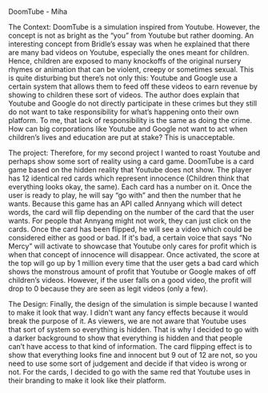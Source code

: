DoomTube - Miha

The Context:
DoomTube is a simulation inspired from Youtube. However, the concept is not as bright as the “you” from Youtube but rather dooming. An interesting concept from Bridle’s essay was when he explained that there are many bad videos on Youtube, especially the ones meant for children. Hence, children are exposed to many knockoffs of the original nursery rhymes or animation that can be violent, creepy or sometimes sexual. This is quite disturbing but there’s not only this: Youtube and Google use a certain system that allows them to feed off these videos to earn revenue by showing to children these sort of videos. The author does explain that Youtube and Google do not directly participate in these crimes but they still do not want to take responsibility for what’s happening onto their own platform. To me, that lack of responsibility is the same as doing the crime. How can big corporations like Youtube and Google not want to act when children’s lives and education are put at stake? This is unacceptable.

The project:
Therefore, for my second project I wanted to roast Youtube and perhaps show some sort of reality using a card game. DoomTube is a card game based on the hidden reality that Youtube does not show. The player has 12 identical red cards which represent innocence (Children think that everything looks okay, the same). Each card has a number on it. Once the user is ready to play, he will say “go with” and then the number that he wants. Because this game has an API called Annyang which will detect words, the card will flip depending on the number of the card that the user wants. For people that Annyang might not work, they can just click on the cards. Once the card has been flipped, he will see a video which could be considered either as good or bad. If it's bad, a certain voice that says “No Mercy” will activate to showcase that Youtube only cares for profit which is when that concept of innocence will disappear. Once activated, the score at the top will go up by 1 million every time that the user gets a bad card which shows the monstrous amount of profit that Youtube or Google makes of off children’s videos. However, if the user falls on a good video, the profit will drop to 0 because they are seen as legit videos (only a few).

The Design:
Finally, the design of the simulation is simple because I wanted to make it look that way. I didn't want any fancy effects because it would break the purpose of it. As viewers, we are not aware that Youtube uses that sort of system so everything is hidden. That is why I decided to go with a darker background to show that everything is hidden and that people can’t have access to that kind of information. The card flipping effect is to show that everything looks fine and innocent but 9 out of 12 are not, so you need to use some sort of judgement and decide if that video is wrong or not. For the cards, I decided to go with the same red that Youtube uses in their branding to make it look like their platform.

